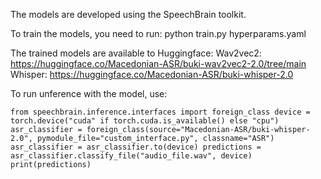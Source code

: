 The models are developed using the SpeechBrain toolkit.

To train the models, you need to run: python train.py hyperparams.yaml

The trained models are available to Huggingface:
Wav2vec2: https://huggingface.co/Macedonian-ASR/buki-wav2vec2-2.0/tree/main
Whisper: https://huggingface.co/Macedonian-ASR/buki-whisper-2.0

To run unference with the model, use:

`
from speechbrain.inference.interfaces import foreign_class
device = torch.device("cuda" if torch.cuda.is_available() else "cpu")
asr_classifier = foreign_class(source="Macedonian-ASR/buki-whisper-2.0", pymodule_file="custom_interface.py", classname="ASR")
asr_classifier = asr_classifier.to(device)
predictions = asr_classifier.classify_file("audio_file.wav", device)
print(predictions)
`




